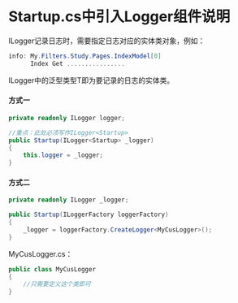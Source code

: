 # Startup.cs中引入Logger组件说明

ILogger记录日志时，需要指定日志对应的实体类对象，例如：

```powershell
info: My.Filters.Study.Pages.IndexModel[0]
      Index Get ................
```

ILogger<T>中的泛型类型T即为要记录的日志的实体类。

#### 方式一

```c#
private readonly ILogger logger;

//重点：此处必须写作ILogger<Startup>
public Startup(ILogger<Startup> _logger)
{
    this.logger = _logger;
}
```



#### 方式二

```c#
private readonly ILogger _logger;

public Startup(ILoggerFactory loggerFactory)
{
    _logger = loggerFactory.CreateLogger<MyCusLogger>();
}

```

MyCusLogger.cs：

```c#
public class MyCusLogger
{
    //只需要定义这个类即可
}
```





